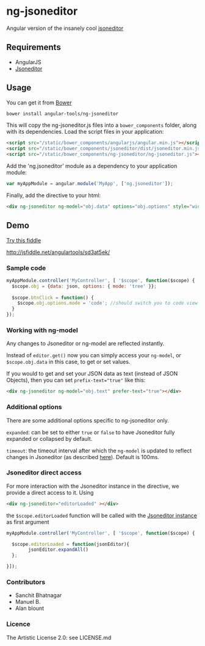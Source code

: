 # ng-jsoneditor

Angular version of the insanely cool [jsoneditor](https://github.com/josdejong/jsoneditor)

## Requirements

- AngularJS
- [Jsoneditor](https://github.com/josdejong/jsoneditor)

## Usage

You can get it from [Bower](http://bower.io/)

```sh
bower install angular-tools/ng-jsoneditor
```

This will copy the ng-jsoneditor.js files into a `bower_components` folder, along with its dependencies. Load the script files in your application:

```html
<script src="/static/bower_components/angularjs/angular.min.js"></script>
<script src="/static/bower_components/jsoneditor/dist/jsoneditor.min.js"></script>
<script src="/static/bower_components/ng-jsoneditor/ng-jsoneditor.js"></script>
```

Add the 'ng.jsoneditor' module as a dependency to your application module:

```javascript
var myAppModule = angular.module('MyApp', ['ng.jsoneditor']);
```

Finally, add the directive to your html:

```html
<div ng-jsoneditor ng-model="obj.data" options="obj.options" style="width: 400px; height: 300px;"></div>
```

## Demo

[Try this fiddle](http://jsfiddle.net/angulartools/sd3at5ek/)

http://jsfiddle.net/angulartools/sd3at5ek/

### Sample code

```javascript
myAppModule.controller('MyController', [ '$scope', function($scope) {
  $scope.obj = {data: json, options: { mode: 'tree' }};
  
  $scope.btnClick = function() {
    $scope.obj.options.mode = 'code'; //should switch you to code view
  }
});
```
### Working with ng-model

Any changes to Jsoneditor or ng-model are reflected instantly.

Instead of `editor.get()` now you can simply access your `ng-model`, or `$scope.obj.data` in this case, to get or set values.

If you would to get and set your JSON data as text (instead of JSON Objects), then you can set `prefix-text="true"` like this:

```html
<div ng-jsoneditor ng-model="obj.text" prefer-text="true"></div>
```

### Additional options

There are some additional options specific to ng-jsoneditor only.

`expanded`: can be set to either `true` or `false` to have Jsoneditor fully expanded or collapsed by default.

`timeout`: the timeout interval after which the `ng-model` is updated to reflect changes in Jsoneditor (as described [here](https://github.com/josdejong/jsoneditor/issues/192)). Default is 100ms.

### Jsoneditor direct access

For more interaction with the Jsoneditor instance in the directive, we provide a direct access to it.
Using

```html
<div ng-jsoneditor="editorLoaded" ></div>
```

the `$scope.editorLoaded` function will be called with the [Jsoneditor instance](https://github.com/josdejong/jsoneditor/blob/master/docs/api.md) as first argument

```javascript
myAppModule.controller('MyController', [ '$scope', function($scope) {

  $scope.editorLoaded = function(jsonEditor){
        jsonEditor.expandAll()
  };

}]);
```

### Contributors

- Sanchit Bhatnagar
- Manuel B.
- Alan blount

### Licence

The Artistic License 2.0: see LICENSE.md
